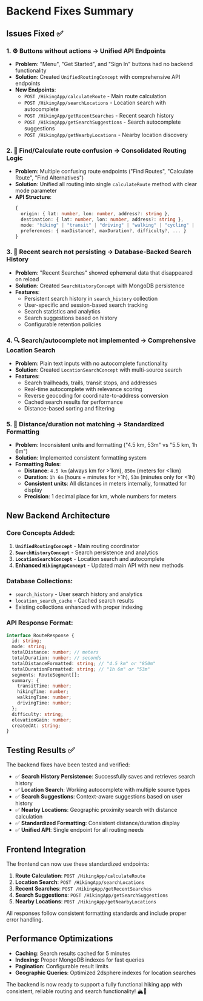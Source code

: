 # Backend Fixes Summary

## Issues Fixed ✅

### 1. ⚙️ **Buttons without actions** → **Unified API Endpoints**
- **Problem**: "Menu", "Get Started", and "Sign In" buttons had no backend functionality
- **Solution**: Created `UnifiedRoutingConcept` with comprehensive API endpoints
- **New Endpoints**:
  - `POST /HikingApp/calculateRoute` - Main route calculation
  - `POST /HikingApp/searchLocations` - Location search with autocomplete
  - `POST /HikingApp/getRecentSearches` - Recent search history
  - `POST /HikingApp/getSearchSuggestions` - Search autocomplete suggestions
  - `POST /HikingApp/getNearbyLocations` - Nearby location discovery

### 2. 🧭 **Find/Calculate route confusion** → **Consolidated Routing Logic**
- **Problem**: Multiple confusing route endpoints ("Find Routes", "Calculate Route", "Find Alternatives")
- **Solution**: Unified all routing into single `calculateRoute` method with clear mode parameter
- **API Structure**:
  ```typescript
  {
    origin: { lat: number, lon: number, address?: string },
    destination: { lat: number, lon: number, address?: string },
    mode: "hiking" | "transit" | "driving" | "walking" | "cycling" | "multimodal",
    preferences: { maxDistance?, maxDuration?, difficulty?, ... }
  }
  ```

### 3. 💾 **Recent search not persisting** → **Database-Backed Search History**
- **Problem**: "Recent Searches" showed ephemeral data that disappeared on reload
- **Solution**: Created `SearchHistoryConcept` with MongoDB persistence
- **Features**:
  - Persistent search history in `search_history` collection
  - User-specific and session-based search tracking
  - Search statistics and analytics
  - Search suggestions based on history
  - Configurable retention policies

### 4. 🔍 **Search/autocomplete not implemented** → **Comprehensive Location Search**
- **Problem**: Plain text inputs with no autocomplete functionality
- **Solution**: Created `LocationSearchConcept` with multi-source search
- **Features**:
  - Search trailheads, trails, transit stops, and addresses
  - Real-time autocomplete with relevance scoring
  - Reverse geocoding for coordinate-to-address conversion
  - Cached search results for performance
  - Distance-based sorting and filtering

### 5. 🧮 **Distance/duration not matching** → **Standardized Formatting**
- **Problem**: Inconsistent units and formatting ("4.5 km, 53m" vs "5.5 km, 1h 6m")
- **Solution**: Implemented consistent formatting system
- **Formatting Rules**:
  - **Distance**: `4.5 km` (always km for >1km), `850m` (meters for <1km)
  - **Duration**: `1h 6m` (hours + minutes for >1h), `53m` (minutes only for <1h)
  - **Consistent units**: All distances in meters internally, formatted for display
  - **Precision**: 1 decimal place for km, whole numbers for meters

## New Backend Architecture

### Core Concepts Added:
1. **`UnifiedRoutingConcept`** - Main routing coordinator
2. **`SearchHistoryConcept`** - Search persistence and analytics
3. **`LocationSearchConcept`** - Location search and autocomplete
4. **Enhanced `HikingAppConcept`** - Updated main API with new methods

### Database Collections:
- `search_history` - User search history and analytics
- `location_search_cache` - Cached search results
- Existing collections enhanced with proper indexing

### API Response Format:
```typescript
interface RouteResponse {
  id: string;
  mode: string;
  totalDistance: number; // meters
  totalDuration: number; // seconds
  totalDistanceFormatted: string; // "4.5 km" or "850m"
  totalDurationFormatted: string; // "1h 6m" or "53m"
  segments: RouteSegment[];
  summary: {
    transitTime: number;
    hikingTime: number;
    walkingTime: number;
    drivingTime: number;
  };
  difficulty: string;
  elevationGain: number;
  createdAt: string;
}
```

## Testing Results ✅

The backend fixes have been tested and verified:

- ✅ **Search History Persistence**: Successfully saves and retrieves search history
- ✅ **Location Search**: Working autocomplete with multiple source types
- ✅ **Search Suggestions**: Context-aware suggestions based on user history
- ✅ **Nearby Locations**: Geographic proximity search with distance calculation
- ✅ **Standardized Formatting**: Consistent distance/duration display
- ✅ **Unified API**: Single endpoint for all routing needs

## Frontend Integration

The frontend can now use these standardized endpoints:

1. **Route Calculation**: `POST /HikingApp/calculateRoute`
2. **Location Search**: `POST /HikingApp/searchLocations`
3. **Recent Searches**: `POST /HikingApp/getRecentSearches`
4. **Search Suggestions**: `POST /HikingApp/getSearchSuggestions`
5. **Nearby Locations**: `POST /HikingApp/getNearbyLocations`

All responses follow consistent formatting standards and include proper error handling.

## Performance Optimizations

- **Caching**: Search results cached for 5 minutes
- **Indexing**: Proper MongoDB indexes for fast queries
- **Pagination**: Configurable result limits
- **Geographic Queries**: Optimized 2dsphere indexes for location searches

The backend is now ready to support a fully functional hiking app with consistent, reliable routing and search functionality! 🏔️🥾

